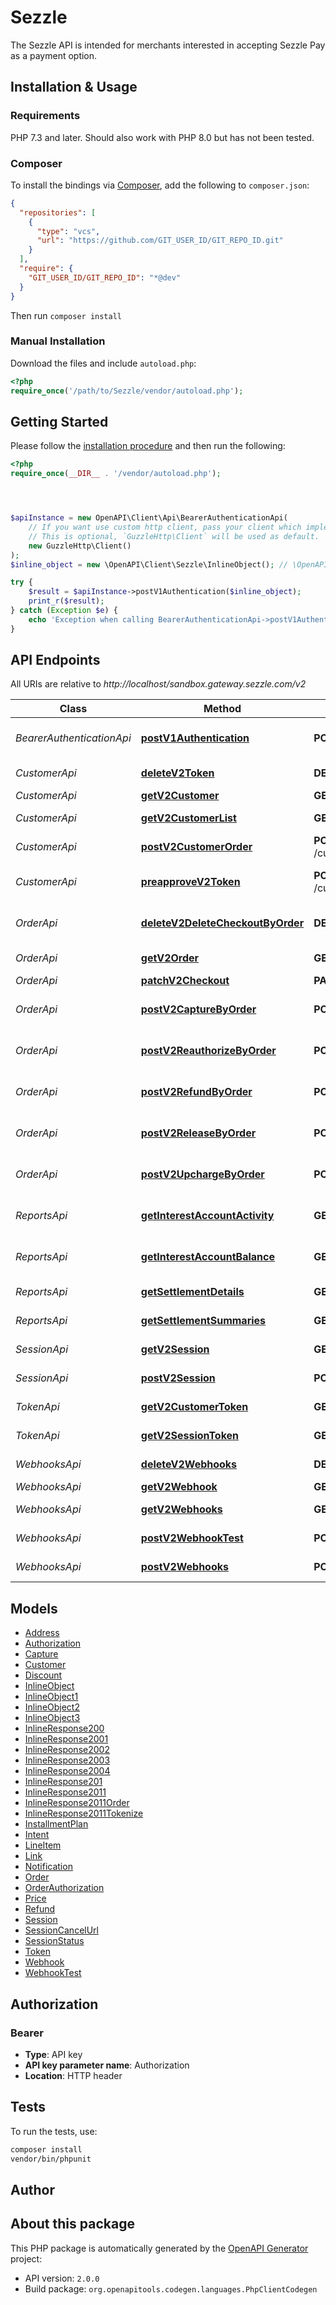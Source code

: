 # Sezzle

The Sezzle API is intended for merchants interested in accepting Sezzle Pay as a payment option.


## Installation & Usage

### Requirements

PHP 7.3 and later.
Should also work with PHP 8.0 but has not been tested.

### Composer

To install the bindings via [Composer](https://getcomposer.org/), add the following to `composer.json`:

```json
{
  "repositories": [
    {
      "type": "vcs",
      "url": "https://github.com/GIT_USER_ID/GIT_REPO_ID.git"
    }
  ],
  "require": {
    "GIT_USER_ID/GIT_REPO_ID": "*@dev"
  }
}
```

Then run `composer install`

### Manual Installation

Download the files and include `autoload.php`:

```php
<?php
require_once('/path/to/Sezzle/vendor/autoload.php');
```

## Getting Started

Please follow the [installation procedure](#installation--usage) and then run the following:

```php
<?php
require_once(__DIR__ . '/vendor/autoload.php');




$apiInstance = new OpenAPI\Client\Api\BearerAuthenticationApi(
    // If you want use custom http client, pass your client which implements `GuzzleHttp\ClientInterface`.
    // This is optional, `GuzzleHttp\Client` will be used as default.
    new GuzzleHttp\Client()
);
$inline_object = new \OpenAPI\Client\Sezzle\InlineObject(); // \OpenAPI\Client\Sezzle\InlineObject

try {
    $result = $apiInstance->postV1Authentication($inline_object);
    print_r($result);
} catch (Exception $e) {
    echo 'Exception when calling BearerAuthenticationApi->postV1Authentication: ', $e->getMessage(), PHP_EOL;
}

```

## API Endpoints

All URIs are relative to *http://localhost/sandbox.gateway.sezzle.com/v2*

Class | Method | HTTP request | Description
------------ | ------------- | ------------- | -------------
*BearerAuthenticationApi* | [**postV1Authentication**](docs/Api/BearerAuthenticationApi.md#postv1authentication) | **POST** /authentication | Get bearer authentication token
*CustomerApi* | [**deleteV2Token**](docs/Api/CustomerApi.md#deletev2token) | **DELETE** /customer/{customer_uuid} | Delete customer
*CustomerApi* | [**getV2Customer**](docs/Api/CustomerApi.md#getv2customer) | **GET** /customer/{customer_uuid} | Get customer
*CustomerApi* | [**getV2CustomerList**](docs/Api/CustomerApi.md#getv2customerlist) | **GET** /customer | Get list of customers
*CustomerApi* | [**postV2CustomerOrder**](docs/Api/CustomerApi.md#postv2customerorder) | **POST** /customer/{customer_uuid}/order | Create order by customer
*CustomerApi* | [**preapproveV2Token**](docs/Api/CustomerApi.md#preapprovev2token) | **POST** /customer/{customer_uuid}/preapprove | Preapprove amount by customer
*OrderApi* | [**deleteV2DeleteCheckoutByOrder**](docs/Api/OrderApi.md#deletev2deletecheckoutbyorder) | **DELETE** /order/{order_uuid}/checkout | Delete checkout by order
*OrderApi* | [**getV2Order**](docs/Api/OrderApi.md#getv2order) | **GET** /order/{order_uuid} | Get order details
*OrderApi* | [**patchV2Checkout**](docs/Api/OrderApi.md#patchv2checkout) | **PATCH** /order/{order_uuid} | Update order
*OrderApi* | [**postV2CaptureByOrder**](docs/Api/OrderApi.md#postv2capturebyorder) | **POST** /order/{order_uuid}/capture | Capture amount by order
*OrderApi* | [**postV2ReauthorizeByOrder**](docs/Api/OrderApi.md#postv2reauthorizebyorder) | **POST** /order/{order_uuid}/reauthorize | Reauthorize amount by order
*OrderApi* | [**postV2RefundByOrder**](docs/Api/OrderApi.md#postv2refundbyorder) | **POST** /order/{order_uuid}/refund | Refund amount by order
*OrderApi* | [**postV2ReleaseByOrder**](docs/Api/OrderApi.md#postv2releasebyorder) | **POST** /order/{order_uuid}/release | Release amount by order
*OrderApi* | [**postV2UpchargeByOrder**](docs/Api/OrderApi.md#postv2upchargebyorder) | **POST** /order/{order_uuid}/upcharge | Upcharge amount by order
*ReportsApi* | [**getInterestAccountActivity**](docs/Api/ReportsApi.md#getinterestaccountactivity) | **GET** /interest/activity | Interest Account Activity
*ReportsApi* | [**getInterestAccountBalance**](docs/Api/ReportsApi.md#getinterestaccountbalance) | **GET** /interest/balance | Interest Account Balance
*ReportsApi* | [**getSettlementDetails**](docs/Api/ReportsApi.md#getsettlementdetails) | **GET** /settlements/details/{payout_uuid} | Settlement Details
*ReportsApi* | [**getSettlementSummaries**](docs/Api/ReportsApi.md#getsettlementsummaries) | **GET** /settlements/summaries | Settlement Summaries
*SessionApi* | [**getV2Session**](docs/Api/SessionApi.md#getv2session) | **GET** /session/{session_uuid} | Get session status
*SessionApi* | [**postV2Session**](docs/Api/SessionApi.md#postv2session) | **POST** /session | Create a new session
*TokenApi* | [**getV2CustomerToken**](docs/Api/TokenApi.md#getv2customertoken) | **GET** /token/{token}/customer | Get customer token
*TokenApi* | [**getV2SessionToken**](docs/Api/TokenApi.md#getv2sessiontoken) | **GET** /token/{token}/session | Get session token
*WebhooksApi* | [**deleteV2Webhooks**](docs/Api/WebhooksApi.md#deletev2webhooks) | **DELETE** /webhooks/{webhooks_uuid} | Delete webhooks
*WebhooksApi* | [**getV2Webhook**](docs/Api/WebhooksApi.md#getv2webhook) | **GET** /webhooks/{webhooks_uuid} | get webhook
*WebhooksApi* | [**getV2Webhooks**](docs/Api/WebhooksApi.md#getv2webhooks) | **GET** /webhooks | List webhooks
*WebhooksApi* | [**postV2WebhookTest**](docs/Api/WebhooksApi.md#postv2webhooktest) | **POST** /webhooks/test | Trigger a test webhook
*WebhooksApi* | [**postV2Webhooks**](docs/Api/WebhooksApi.md#postv2webhooks) | **POST** /webhooks | Create webhooks

## Models

- [Address](docs/Model/Address.md)
- [Authorization](docs/Model/Authorization.md)
- [Capture](docs/Model/Capture.md)
- [Customer](docs/Model/Customer.md)
- [Discount](docs/Model/Discount.md)
- [InlineObject](docs/Model/InlineObject.md)
- [InlineObject1](docs/Model/InlineObject1.md)
- [InlineObject2](docs/Model/InlineObject2.md)
- [InlineObject3](docs/Model/InlineObject3.md)
- [InlineResponse200](docs/Model/InlineResponse200.md)
- [InlineResponse2001](docs/Model/InlineResponse2001.md)
- [InlineResponse2002](docs/Model/InlineResponse2002.md)
- [InlineResponse2003](docs/Model/InlineResponse2003.md)
- [InlineResponse2004](docs/Model/InlineResponse2004.md)
- [InlineResponse201](docs/Model/InlineResponse201.md)
- [InlineResponse2011](docs/Model/InlineResponse2011.md)
- [InlineResponse2011Order](docs/Model/InlineResponse2011Order.md)
- [InlineResponse2011Tokenize](docs/Model/InlineResponse2011Tokenize.md)
- [InstallmentPlan](docs/Model/InstallmentPlan.md)
- [Intent](docs/Model/Intent.md)
- [LineItem](docs/Model/LineItem.md)
- [Link](docs/Model/Link.md)
- [Notification](docs/Model/Notification.md)
- [Order](docs/Model/Order.md)
- [OrderAuthorization](docs/Model/OrderAuthorization.md)
- [Price](docs/Model/Price.md)
- [Refund](docs/Model/Refund.md)
- [Session](docs/Model/Session.md)
- [SessionCancelUrl](docs/Model/SessionCancelUrl.md)
- [SessionStatus](docs/Model/SessionStatus.md)
- [Token](docs/Model/Token.md)
- [Webhook](docs/Model/Webhook.md)
- [WebhookTest](docs/Model/WebhookTest.md)

## Authorization

### Bearer

- **Type**: API key
- **API key parameter name**: Authorization
- **Location**: HTTP header


## Tests

To run the tests, use:

```bash
composer install
vendor/bin/phpunit
```

## Author



## About this package

This PHP package is automatically generated by the [OpenAPI Generator](https://openapi-generator.tech) project:

- API version: `2.0.0`
- Build package: `org.openapitools.codegen.languages.PhpClientCodegen`
